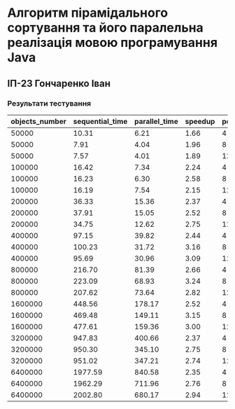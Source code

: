 # Алгоритм пірамідального сортування та його паралельна реалізація мовою програмування Java
## ІП-23 Гончаренко Іван


### Результати тестування

| objects\_number | sequential\_time | parallel\_time | speedup | pool\_size | efficiency |
|:----------------|:-----------------|:---------------|:--------|:-----------|:-----------|
| 50000           | 10.31            | 6.21           | 1.66    | 4          | 0.42       |
| 50000           | 7.91             | 4.04           | 1.96    | 8          | 0.24       |
| 50000           | 7.57             | 4.01           | 1.89    | 12         | 0.16       |
| 100000          | 16.42            | 7.34           | 2.24    | 4          | 0.56       |
| 100000          | 16.23            | 6.30           | 2.58    | 8          | 0.32       |
| 100000          | 16.19            | 7.54           | 2.15    | 12         | 0.18       |
| 200000          | 36.33            | 15.36          | 2.37    | 4          | 0.59       |
| 200000          | 37.91            | 15.05          | 2.52    | 8          | 0.31       |
| 200000          | 34.75            | 12.62          | 2.75    | 12         | 0.23       |
| 400000          | 97.15            | 39.82          | 2.44    | 4          | 0.61       |
| 400000          | 100.23           | 31.72          | 3.16    | 8          | 0.39       |
| 400000          | 95.69            | 30.96          | 3.09    | 12         | 0.26       |
| 800000          | 216.70           | 81.39          | 2.66    | 4          | 0.67       |
| 800000          | 223.09           | 68.93          | 3.24    | 8          | 0.40       |
| 800000          | 207.62           | 73.64          | 2.82    | 12         | 0.23       |
| 1600000         | 448.56           | 178.17         | 2.52    | 4          | 0.63       |
| 1600000         | 469.48           | 149.11         | 3.15    | 8          | 0.39       |
| 1600000         | 477.61           | 159.36         | 3.00    | 12         | 0.25       |
| 3200000         | 947.83           | 400.66         | 2.37    | 4          | 0.59       |
| 3200000         | 950.30           | 345.10         | 2.75    | 8          | 0.34       |
| 3200000         | 951.02           | 347.21         | 2.74    | 12         | 0.23       |
| 6400000         | 1977.59          | 840.58         | 2.35    | 4          | 0.59       |
| 6400000         | 1962.29          | 711.96         | 2.76    | 8          | 0.34       |
| 6400000         | 2002.80          | 680.17         | 2.94    | 12         | 0.25       |
